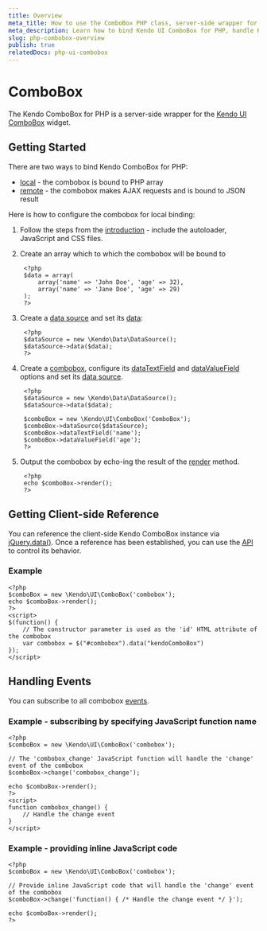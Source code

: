 ```yaml
---
title: Overview
meta_title: How to use the ComboBox PHP class, server-side wrapper for Kendo UI ComboBox widget
meta_description: Learn how to bind Kendo UI ComboBox for PHP, handle Kendo UI ComboBox Events, access an existing combobox.
slug: php-combobox-overview
publish: true
relatedDocs: php-ui-combobox
---
```


# ComboBox

The Kendo ComboBox for PHP is a server-side wrapper for the [Kendo UI ComboBox](http://docs.kendoui.com/api/web/combobox) widget.

## Getting Started

There are two ways to bind Kendo ComboBox for PHP:

* [local](/getting-started/using-kendo-with/php/widgets/combobox/local-binding) - the combobox is bound to PHP array
* [remote](/getting-started/using-kendo-with/php/widgets/combobox/remote-binding) - the combobox makes AJAX requests and is bound to JSON result

Here is how to configure the combobox for local binding:

1. Follow the steps from the [introduction](/getting-started/using-kendo-with/php/introduction) - include the autoloader, JavaScript and CSS files.
2. Create an array which to which the combobox will be bound to

        <?php
        $data = array(
            array('name' => 'John Doe', 'age' => 32),
            array('name' => 'Jane Doe', 'age' => 29)
        );
        ?>
3. Create a [data source](/api/wrappers/php/Kendo/Data/DataSource) and set its [data](/api/wrappers/php/Kendo/Data/DataSource#data):

        <?php
        $dataSource = new \Kendo\Data\DataSource();
        $dataSource->data($data);
        ?>
4. Create a [combobox](/api/wrappers/php/Kendo/UI/ComboBox), configure its [dataTextField](/api/wrappers/php/Kendo/UI/ComboBox#datatextfield) and
[dataValueField](/api/wrappers/php/Kendo/UI/ComboBox#datavaluefield) options and set its [data source](/api/wrappers/php/Kendo/UI/ComboBox#datasource).

        <?php
        $dataSource = new \Kendo\Data\DataSource();
        $dataSource->data($data);

        $comboBox = new \Kendo\UI\ComboBox('ComboBox');
        $comboBox->dataSource($dataSource);
        $comboBox->dataTextField('name');
        $comboBox->dataValueField('age');
        ?>
5. Output the combobox by echo-ing the result of the [render](/api/wrappers/php/Kendo/UI/Widget#render) method.

        <?php
        echo $comboBox->render();
        ?>

## Getting Client-side Reference

You can reference the client-side Kendo ComboBox instance via [jQuery.data()](http://api.jquery.com/jQuery.data/).
Once a reference has been established, you can use the [API](/api/web/combobox#methods) to control its behavior.


### Example

    <?php
    $comboBox = new \Kendo\UI\ComboBox('combobox');
    echo $comboBox->render();
    ?>
    <script>
    $(function() {
        // The constructor parameter is used as the 'id' HTML attribute of the combobox
        var combobox = $("#combobox").data("kendoComboBox")
    });
    </script>

## Handling Events

You can subscribe to all combobox [events](/api/web/combobox#events).

### Example - subscribing by specifying JavaScript function name

    <?php
    $comboBox = new \Kendo\UI\ComboBox('combobox');

    // The 'combobox_change' JavaScript function will handle the 'change' event of the combobox
    $comboBox->change('combobox_change');

    echo $comboBox->render();
    ?>
    <script>
    function combobox_change() {
        // Handle the change event
    }
    </script>

### Example - providing inline JavaScript code

    <?php
    $comboBox = new \Kendo\UI\ComboBox('combobox');

    // Provide inline JavaScript code that will handle the 'change' event of the combobox
    $comboBox->change('function() { /* Handle the change event */ }');

    echo $comboBox->render();
    ?>
